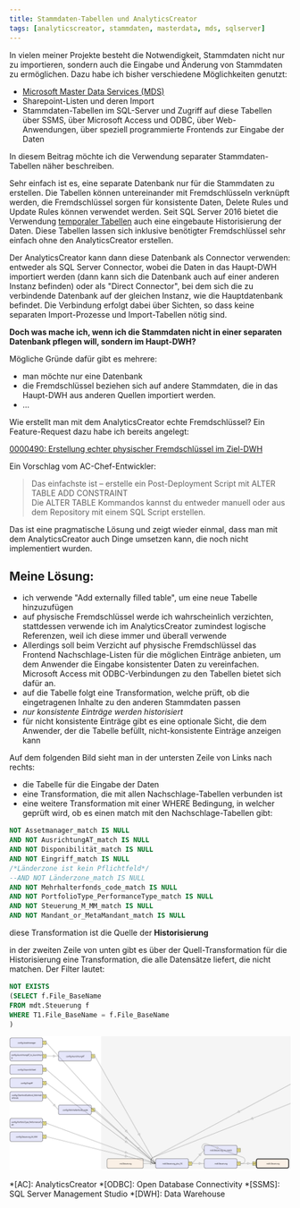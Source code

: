 ```yaml
---
title: Stammdaten-Tabellen und AnalyticsCreator
tags: [analyticscreator, stammdaten, masterdata, mds, sqlserver]
---
```


In vielen meiner Projekte besteht die Notwendigkeit, Stammdaten nicht nur zu importieren, sondern auch die Eingabe und Änderung von Stammdaten zu ermöglichen. Dazu habe ich bisher verschiedene Möglichkeiten genutzt:

- [Microsoft Master Data Services (MDS)](http://docs.microsoft.com/de-de/sql/master-data-services/master-data-services-overview-mds?view=sql-server-ver15)
- Sharepoint-Listen und deren Import
- Stammdaten-Tabellen im SQL-Server und Zugriff auf diese Tabellen über SSMS, über Microsoft Access und ODBC, über Web-Anwendungen, über speziell programmierte Frontends zur Eingabe der Daten

In diesem Beitrag möchte ich die Verwendung separater Stammdaten-Tabellen näher beschreiben.

Sehr einfach ist es, eine separate Datenbank nur für die Stammdaten zu erstellen. Die Tabellen können untereinander mit Fremdschlüsseln verknüpft werden, die Fremdschlüssel sorgen für konsistente Daten, Delete Rules und Update Rules können verwendet werden. Seit SQL Server 2016 bietet die Verwendung [temporaler Tabellen](http://docs.microsoft.com/de-de/sql/relational-databases/tables/temporal-tables?view=sqlallproducts-allversions) auch eine eingebaute Historisierung der Daten. Diese Tabellen lassen sich inklusive benötigter Fremdschlüssel sehr einfach ohne den AnalyticsCreator erstellen.

Der AnalyticsCreator kann dann diese Datenbank als Connector verwenden: entweder als SQL Server Connector, wobei die Daten in das Haupt-DWH importiert werden (dann kann sich die Datenbank auch auf einer anderen Instanz befinden) oder als "Direct Connector", bei dem sich die zu verbindende Datenbank auf der gleichen Instanz, wie die Hauptdatenbank befindet. Die Verbindung erfolgt dabei über Sichten, so dass keine separaten Import-Prozesse und Import-Tabellen nötig sind.

**Doch was mache ich, wenn ich die Stammdaten nicht in einer separaten Datenbank pflegen will, sondern im Haupt-DWH?**

Mögliche Gründe dafür gibt es mehrere:

- man möchte nur eine Datenbank
- die Fremdschlüssel beziehen sich auf andere Stammdaten, die in das Haupt-DWH aus anderen Quellen importiert werden.
- ...

Wie erstellt man mit dem AnalyticsCreator echte Fremdschlüssel? Ein Feature-Request dazu habe ich bereits angelegt:

[0000490: Erstellung echter physischer Fremdschlüssel im Ziel-DWH](http://www.analyticscreator.com/mantisbt/view.php?id=490)

Ein Vorschlag vom AC-Chef-Entwickler:

> Das einfachste ist – erstelle ein Post-Deployment Script mit ALTER TABLE ADD CONSTRAINT  
> Die ALTER TABLE Kommandos kannst du entweder manuell oder aus dem Repository mit einem SQL Script erstellen.

Das ist eine pragmatische Lösung und zeigt wieder einmal, dass man mit dem AnalyticsCreator auch Dinge umsetzen kann, die noch nicht implementiert wurden.

## Meine Lösung:

- ich verwende "Add externally filled table", um eine neue Tabelle hinzuzufügen
- auf physische Fremdschlüssel werde ich wahrscheinlich verzichten, stattdessen verwende ich im AnalyticsCreator zumindest logische Referenzen, weil ich diese immer und überall verwende
- Allerdings soll beim Verzicht auf physische Fremdschlüssel das Frontend Nachschlage-Listen für die möglichen Einträge anbieten, um dem Anwender die Eingabe konsistenter Daten zu vereinfachen.  
Microsoft Access mit ODBC-Verbindungen zu den Tabellen bietet sich dafür an.
- auf die Tabelle folgt eine Transformation, welche prüft, ob die eingetragenen Inhalte zu den anderen Stammdaten passen
- _nur konsistente Einträge werden historisiert_
- für nicht konsistente Einträge gibt es eine optionale Sicht, die dem Anwender, der die Tabelle befüllt, nicht-konsistente Einträge anzeigen kann

Auf dem folgenden Bild sieht man in der untersten Zeile von Links nach rechts:

- die Tabelle für die Eingabe der Daten
- eine Transformation, die mit allen Nachschlage-Tabellen verbunden ist
- eine weitere Transformation mit einer WHERE Bedingung, in welcher geprüft wird, ob es einen match mit den Nachschlage-Tabellen gibt:

```sql
NOT Assetmanager_match IS NULL  
AND NOT AusrichtungAT_match IS NULL  
AND NOT Disponibilität_match IS NULL  
AND NOT Eingriff_match IS NULL  
/*Länderzone ist kein Pflichtfeld*/  
--AND NOT Länderzone_match IS NULL  
AND NOT Mehrhalterfonds_code_match IS NULL  
AND NOT PortfolioType_PerformanceType_match IS NULL  
AND NOT Steuerung_M_MM_match IS NULL  
AND NOT Mandant_or_MetaMandant_match IS NULL
```

diese Transformation ist die Quelle der **Historisierung**

in der zweiten Zeile von unten gibt es über der Quell-Transformation für die Historisierung eine Transformation, die alle Datensätze liefert, die nicht matchen. Der Filter lautet:

```sql
NOT EXISTS  
(SELECT f.File_BaseName  
FROM mdt.Steuerung f  
WHERE T1.File_BaseName = f.File_BaseName  
)
```

![](/assets/img/blog/Anmerkung_2020-04-28_174816.jpg)

*[AC]: AnalyticsCreator
*[ODBC]: Open Database Connectivity
*[SSMS]: SQL Server Management Studio
*[DWH]: Data Warehouse